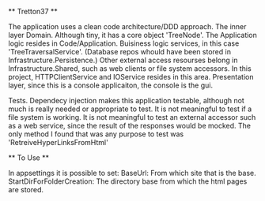 

** Tretton37 **

The application uses a clean code architecture/DDD approach. 
The inner layer Domain. Although tiny, it has a core object 'TreeNode'.
The Application logic resides in Code/Application. Buisiness logic services, in this case 'TreeTraversalService'.
(Database repos whould have been stored in Infrastructure.Persistence.)
Other external access resourses belong in Infrastructure.Shared, such as web clients or file system accessors. In this project, HTTPClientService and IOService resides in this area.
Presentation layer, since this is a console applicaiton, the console is the gui.

Tests.
Dependecy injection makes this application testable, although not much is really needed or appropriate to test.
It is not meaningful to test if a file system is working.
It is not meaningful to test an external accessor such as a web service, since the result of the responses would be mocked.
The only method I found that was any purpose to test was 'RetreiveHyperLinksFromHtml'

** To Use **

In appsettings it is possible to set:
BaseUrl: From which site that is the base.
StartDirForFolderCreation: The directory base from which the html pages are stored.









  








